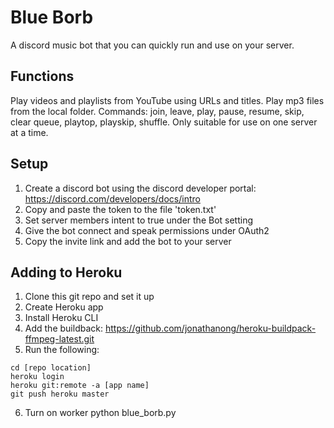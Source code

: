# Blue Borb

A discord music bot that you can quickly run and use on your server.

## Functions

Play videos and playlists from YouTube using URLs and titles.
Play mp3 files from the local folder.
Commands: join, leave, play, pause, resume, skip, clear queue, playtop, playskip, shuffle.
Only suitable for use on one server at a time.

## Setup

1. Create a discord bot using the discord developer portal: https://discord.com/developers/docs/intro
2. Copy and paste the token to the file 'token.txt'
3. Set server members intent to true under the Bot setting
4. Give the bot connect and speak permissions under OAuth2
5. Copy the invite link and add the bot to your server

## Adding to Heroku

1. Clone this git repo and set it up
2. Create Heroku app
3. Install Heroku CLI
5. Add the buildback: https://github.com/jonathanong/heroku-buildpack-ffmpeg-latest.git
4. Run the following:
```
cd [repo location]
heroku login
heroku git:remote -a [app name]
git push heroku master
```
6. Turn on worker python blue_borb.py
